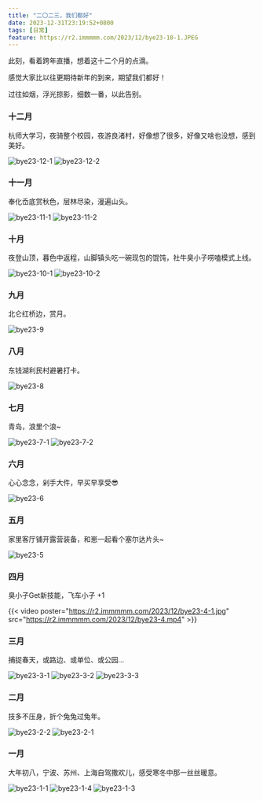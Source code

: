 ```yaml
---
title: "二〇二三，我们都好"
date: 2023-12-31T23:19:52+0800
tags: [日常]
feature: https://r2.immmmm.com/2023/12/bye23-10-1.JPEG
---
```


此刻，看着跨年直播，想着这十二个月的点滴。

感觉大家比以往更期待新年的到来，期望我们都好！

过往如烟，浮光掠影，细数一番，以此告别。

<!--more-->

### 十二月

杭师大学习，夜骑整个校园，夜游良渚村，好像想了很多，好像又啥也没想，感到美好。

![bye23-12-1](https://r2.immmmm.com/2023/12/bye23-12-1.JPEG)
![bye23-12-2](https://r2.immmmm.com/2023/12/bye23-12-2.JPEG)

### 十一月

奉化岙底赏秋色，层林尽染，漫遍山头。

![bye23-11-1](https://r2.immmmm.com/2023/12/bye23-11-1.JPEG)
![bye23-11-2](https://r2.immmmm.com/2023/12/bye23-11-2.JPEG)

### 十月

夜登山顶，暮色中返程，山脚镇头吃一碗现包的馄饨，社牛臭小子唠嗑模式上线。

![bye23-10-1](https://r2.immmmm.com/2023/12/bye23-10-1.JPEG)
![bye23-10-2](https://r2.immmmm.com/2023/12/bye23-10-2.JPEG)

### 九月

北仑红桥边，赏月。

![bye23-9](https://r2.immmmm.com/2023/12/bye23-9.JPEG)

### 八月

东钱湖利民村避暑打卡。

![bye23-8](https://r2.immmmm.com/2023/12/bye23-8.JPEG)

### 七月

青岛，浪里个浪~

![bye23-7-1](https://r2.immmmm.com/2023/12/bye23-7-1.JPEG)
![bye23-7-2](https://r2.immmmm.com/2023/12/bye23-7-2.JPEG)

### 六月

心心念念，剁手大件，早买早享受😎

![bye23-6](https://r2.immmmm.com/2023/12/bye23-6.JPEG)

### 五月

家里客厅铺开露营装备，和崽一起看个塞尔达片头~

![bye23-5](https://r2.immmmm.com/2023/12/bye23-5.JPEG)

### 四月

臭小子Get新技能，飞车小子 +1 

{{< video poster="https://r2.immmmm.com/2023/12/bye23-4-1.jpg" src="https://r2.immmmm.com/2023/12/bye23-4.mp4" >}}

### 三月

捕捉春天，或路边、或单位、或公园…

![bye23-3-1](https://r2.immmmm.com/2023/12/bye23-3-1.JPEG)
![bye23-3-2](https://r2.immmmm.com/2023/12/bye23-3-2.JPEG)
![bye23-3-3](https://r2.immmmm.com/2023/12/bye23-3-3.JPEG)

### 二月

技多不压身，折个兔兔过兔年。

![bye23-2-2](https://r2.immmmm.com/2023/12/bye23-2-2.JPEG)
![bye23-2-1](https://r2.immmmm.com/2023/12/bye23-2-1.JPEG)

### 一月

大年初八，宁波、苏州、上海自驾撒欢儿，感受寒冬中那一丝丝暖意。

![bye23-1-1](https://r2.immmmm.com/2023/12/bye23-1-1.JPEG)
![bye23-1-4](https://r2.immmmm.com/2023/12/bye23-1-4.JPEG)
![bye23-1-3](https://r2.immmmm.com/2023/12/bye23-1-3.JPEG)
